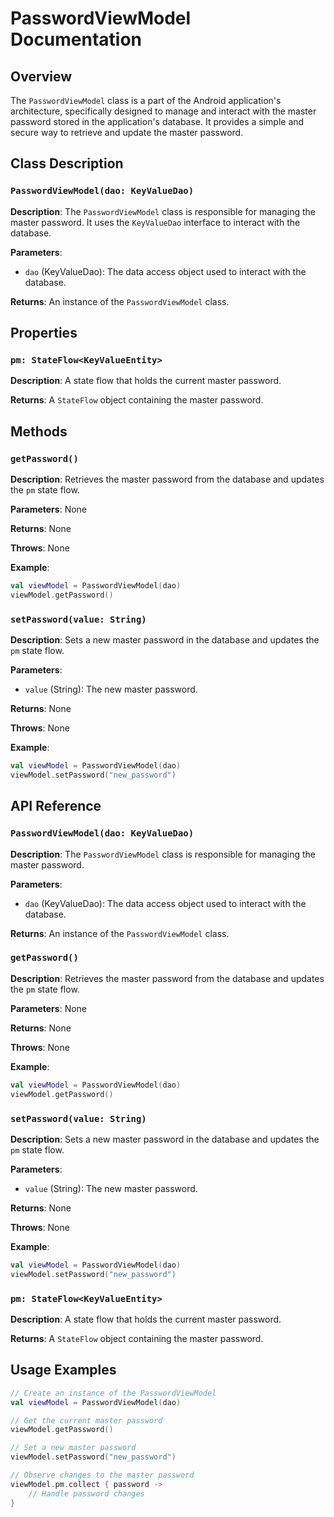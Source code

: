 PasswordViewModel Documentation
================================

Overview
--------

The `PasswordViewModel` class is a part of the Android application's architecture, specifically designed to manage and interact with the master password stored in the application's database. It provides a simple and secure way to retrieve and update the master password.

Class Description
-----------------

### `PasswordViewModel(dao: KeyValueDao)`

**Description**: The `PasswordViewModel` class is responsible for managing the master password. It uses the `KeyValueDao` interface to interact with the database.

**Parameters**:
- `dao` (KeyValueDao): The data access object used to interact with the database.

**Returns**: An instance of the `PasswordViewModel` class.

Properties
----------

### `pm: StateFlow<KeyValueEntity>`

**Description**: A state flow that holds the current master password.

**Returns**: A `StateFlow` object containing the master password.

Methods
-------

### `getPassword()`

**Description**: Retrieves the master password from the database and updates the `pm` state flow.

**Parameters**: None

**Returns**: None

**Throws**: None

**Example**:
```kotlin
val viewModel = PasswordViewModel(dao)
viewModel.getPassword()
```

### `setPassword(value: String)`

**Description**: Sets a new master password in the database and updates the `pm` state flow.

**Parameters**:
- `value` (String): The new master password.

**Returns**: None

**Throws**: None

**Example**:
```kotlin
val viewModel = PasswordViewModel(dao)
viewModel.setPassword("new_password")
```

API Reference
-------------

### `PasswordViewModel(dao: KeyValueDao)`

**Description**: The `PasswordViewModel` class is responsible for managing the master password.

**Parameters**:
- `dao` (KeyValueDao): The data access object used to interact with the database.

**Returns**: An instance of the `PasswordViewModel` class.

### `getPassword()`

**Description**: Retrieves the master password from the database and updates the `pm` state flow.

**Parameters**: None

**Returns**: None

**Throws**: None

**Example**:
```kotlin
val viewModel = PasswordViewModel(dao)
viewModel.getPassword()
```

### `setPassword(value: String)`

**Description**: Sets a new master password in the database and updates the `pm` state flow.

**Parameters**:
- `value` (String): The new master password.

**Returns**: None

**Throws**: None

**Example**:
```kotlin
val viewModel = PasswordViewModel(dao)
viewModel.setPassword("new_password")
```

### `pm: StateFlow<KeyValueEntity>`

**Description**: A state flow that holds the current master password.

**Returns**: A `StateFlow` object containing the master password.

Usage Examples
-------------

```kotlin
// Create an instance of the PasswordViewModel
val viewModel = PasswordViewModel(dao)

// Get the current master password
viewModel.getPassword()

// Set a new master password
viewModel.setPassword("new_password")

// Observe changes to the master password
viewModel.pm.collect { password ->
    // Handle password changes
}
```